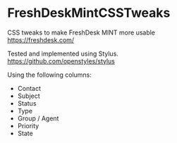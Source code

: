 # FreshDeskMintCSSTweaks
CSS tweaks to make FreshDesk MINT more usable  
https://freshdesk.com/

Tested and implemented using Stylus.  
https://github.com/openstyles/stylus

Using the following columns:
- Contact
- Subject
- Status
- Type
- Group / Agent
- Priority
- State
